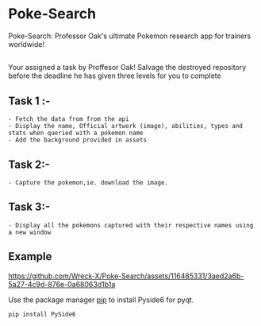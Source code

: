 # Poke-Search

Poke-Search: Professor Oak's ultimate Pokemon research app for trainers worldwide!

## 
Your assigned a task by Proffesor Oak! Salvage the destroyed repository before the deadline he has given three levels for you to complete

## Task 1 :-
    - Fetch the data from from the api 
    - Display the name, Official artwork (image), abilities, types and stats when queried with a pokemon name 
    - Add the background provided in assets 

## Task 2:-
    - Capture the pokemon,ie. download the image.

## Task 3:-
    - Display all the pokemons captured with their respective names using a new window

## Example



https://github.com/Wreck-X/Poke-Search/assets/116485331/3aed2a6b-5a27-4c9d-876e-0a68063d1b1a











Use the package manager [pip](https://pip.pypa.io/en/stable/) to install Pyside6 for pyqt.

```bash
pip install PySide6
```

